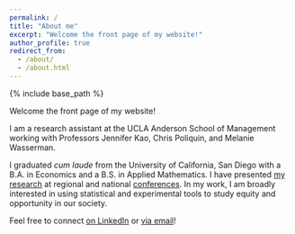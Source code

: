 ```yaml
---
permalink: /
title: "About me"
excerpt: "Welcome the front page of my website!"
author_profile: true
redirect_from: 
  - /about/
  - /about.html
---
```

{% include base_path %}

Welcome the front page of my website! 

I am a research assistant at the UCLA Anderson School of Management working with Professors Jennifer Kao, Chris Poliquin, and Melanie Wasserman.

I graduated *cum laude* from the University of California, San Diego with a B.A. in Economics and a B.S. in Applied Mathematics. I have presented [my research](/papers "http://samhsulin.github.io/papers/") at regional and national [conferences](/talks "http://samhsulin.github.io/talks/"). In my work, I am broadly interested in using statistical and experimental tools to study equity and opportunity in our society.

Feel free to connect [on LinkedIn](https://www.linkedin.com/in/samhsulin) or [via email](mailto:sam.lin@anderson.ucla.edu)!
<!-- , and check out [this page](/misc "http://samhsulin.github.io/misc/) for my life outside academia! -->
